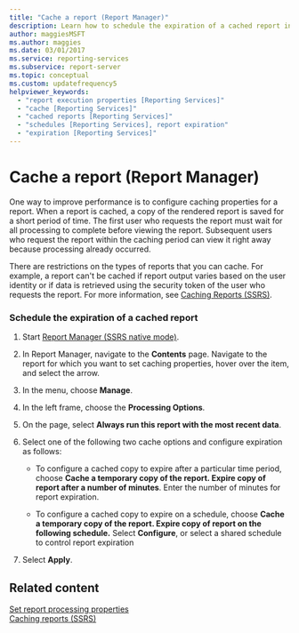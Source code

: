 ```yaml
---
title: "Cache a report (Report Manager)"
description: Learn how to schedule the expiration of a cached report in Report Manager. Caching a report speeds up viewing while it remains cached.
author: maggiesMSFT
ms.author: maggies
ms.date: 03/01/2017
ms.service: reporting-services
ms.subservice: report-server
ms.topic: conceptual
ms.custom: updatefrequency5
helpviewer_keywords:
  - "report execution properties [Reporting Services]"
  - "cache [Reporting Services]"
  - "cached reports [Reporting Services]"
  - "schedules [Reporting Services], report expiration"
  - "expiration [Reporting Services]"
---
```

# Cache a report (Report Manager)
  One way to improve performance is to configure caching properties for a report. When a report is cached, a copy of the rendered report is saved for a short period of time. The first user who requests the report must wait for all processing to complete before viewing the report. Subsequent users who request the report within the caching period can view it right away because processing already occurred.  
  
 There are restrictions on the types of reports that you can cache. For example, a report can't be cached if report output varies based on the user identity or if data is retrieved using the security token of the user who requests the report. For more information, see [Caching Reports &#40;SSRS&#41;](../../reporting-services/report-server/caching-reports-ssrs.md).  
  
### Schedule the expiration of a cached report  
  
1.  Start [Report Manager  &#40;SSRS native mode&#41;](../web-portal-ssrs-native-mode.md).  
  
1.  In Report Manager, navigate to the **Contents** page. Navigate to the report for which you want to set caching properties, hover over the item, and select the arrow.  
  
1.  In the menu, choose **Manage**.  
  
1.  In the left frame, choose the **Processing Options**.  
  
1.  On the page, select **Always run this report with the most recent data**.  
  
1.  Select one of the following two cache options and configure expiration as follows:  
  
    -   To configure a cached copy to expire after a particular time period, choose **Cache a temporary copy of the report. Expire copy of report after a number of minutes**. Enter the number of minutes for report expiration.  
  
    -   To configure a cached copy to expire on a schedule, choose **Cache a temporary copy of the report. Expire copy of report on the following schedule.** Select **Configure**, or select a shared schedule to control report expiration  
  
1.  Select **Apply**.  
  
## Related content 
 [Set report processing properties](../../reporting-services/report-server/set-report-processing-properties.md)   
 [Caching reports &#40;SSRS&#41;](../../reporting-services/report-server/caching-reports-ssrs.md)  
  
